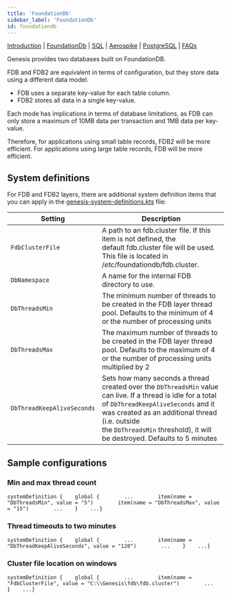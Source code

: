 ```yaml
---
title: 'FoundationDb'
sidebar_label: 'FoundationDb'
id: foundationdb
---
```


[Introduction](/database/database-technology/overview/) |
[FoundationDb](/database/database-technology/foundationdb/) | [SQL](/database/database-technology/sql/) | [Aerospike](/database/database-technology/aerospike/) |  [PostgreSQL](/database/database-technology/postgresql/) | [FAQs](/database/database-technology/faqs/) 

Genesis provides two databases built on FoundationDB.

FDB and FDB2 are equivalent in terms of configuration, but they store data using a different data model.

-   FDB uses a separate key-value for each table column.
-   FDB2 stores all data in a single key-value.

Each mode has implications in terms of database limitations, as FDB can only store a maximum of 10MB data per transaction and 1MB data per key-value.

Therefore, for applications using small table records, FDB2 will be more efficient. For applications using large table records, FDB will be more efficient.

System definitions[​](/database/database-technology/foundationdb/#system-definitionsdirect-link-to-heading)
----------------------------------------------------------------------------------------------------------------------------------------------------------------------------------

For FDB and FDB2 layers, there are additional system definition items that you can apply in the [genesis-system-definitions.kts](/database/database-technology/postgresql/#system-definitions) file:

| Setting | Description |
| --- | --- |
| `FdbClusterFile` | A path to an fdb.cluster file. If this item is not defined, the default fdb.cluster file will be used. This file is located in /*etc*/foundationdb/fdb.cluster. |
| `DbNamespace` | A name for the internal FDB directory to use. |
| `DbThreadsMin` | The minimum number of threads to be created in the FDB layer thread pool. Defaults to the minimum of 4 or the number of processing units |
| `DbThreadsMax` | The maximum number of threads to be created in the FDB layer thread pool. Defaults to the maximum of 4 or the number of processing units multiplied by 2 |
| `DbThreadKeepAliveSeconds` | Sets how many seconds a thread created over the `DbThreadsMin` value can live. If a thread is idle for a total of `DbThreadKeepAliveSeconds` and it was created as an additional thread (i.e. outside the `DbThreadsMin` threshold), it will be destroyed. Defaults to 5 minutes |

Sample configurations[​](/database/database-technology/foundationdb/#sample-configurationsdirect-link-to-heading)
----------------------------------------------------------------------------------------------------------------------------------------------------------------------------------------

### Min and max thread count[​](/database/database-technology/foundationdb/#min-and-max-thread-countdirect-link-to-heading)

```
systemDefinition {    global {        ...        item(name = "DbThreadsMin", value = "5")        item(name = "DbThreadsMax", value = "15")        ...    }    ...}
```

### Thread timeouts to two minutes[​](/database/database-technology/foundationdb/#thread-timeouts-to-two-minutesdirect-link-to-heading)

```
systemDefinition {    global {        ...        item(name = "DbThreadKeepAliveSeconds", value = "120")        ...    }    ...}
```

### Cluster file location on windows[​](/database/database-technology/foundationdb/#cluster-file-location-on-windowsdirect-link-to-heading)

```
systemDefinition {    global {        ...        item(name = "FdbClusterFile", value = "C:\\Genesis\fdb\fdb.cluster")        ...    }    ...}
```

